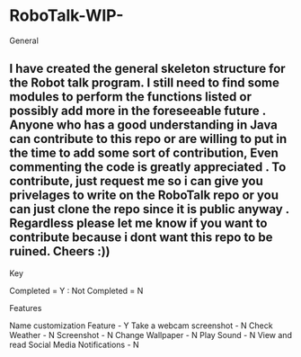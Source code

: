 # RoboTalk-WIP-


General

I have created  the general skeleton structure for the Robot talk program. I still need to find some modules to perform  the functions listed or possibly add more in the foreseeable future . Anyone who has a good understanding in Java can contribute to this repo or are willing to put in the time to add some sort of contribution, Even commenting the code is greatly appreciated . To contribute, just request me so i can give you privelages to write on the RoboTalk repo or you can just clone the repo since it is public anyway . Regardless please let me know if you want to contribute because i dont want this repo to be ruined. Cheers :))
--------------------------------------------------------------------------------------------------------------------------------------------------------------------

Key 

Completed = Y :  Not Completed = N

Features 


Name customization Feature - Y
Take a webcam screenshot - N
Check Weather - N 
Screenshot - N
Change Wallpaper - N
Play Sound - N 
View and read Social Media Notifications  - N 















